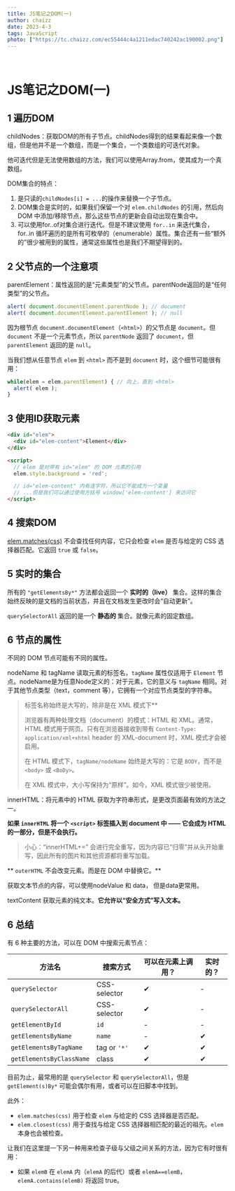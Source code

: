 ```yaml
---
title: JS笔记之DOM(一)
author: chaizz
date: 2023-4-3
tags: JavaScript
photo: ["https://tc.chaizz.com/ec55444c4a1211edac740242ac190002.png"]
---
```


​         

<!--more-->

# JS笔记之DOM(一)

## 1 遍历DOM

childNodes：获取DOM的所有子节点。childNodes得到的结果看起来像一个数组，但是他并不是一个数组，而是一个集合，一个类数组的可迭代对象。

他可迭代但是无法使用数组的方法，我们可以使用Array.from，使其成为一个真数组。

DOM集合的特点：

1. 是只读的`childNodes[i] = ...`的操作来替换一个子节点。
2. DOM集合是实时的，如果我们保留一个对 `elem.childNodes` 的引用，然后向 DOM 中添加/移除节点，那么这些节点的更新会自动出现在集合中。
3. 可以使用for..of对集合进行迭代。但是不建议使用 `for..in` 来迭代集合，for..in 循环遍历的是所有可枚举的（enumerable）属性。集合还有一些“额外的”很少被用到的属性，通常这些属性也是我们不期望得到的。

## 2 父节点的一个注意项

parentElement：属性返回的是“元素类型”的父节点。parentNode返回的是“任何类型”的父节点。

```js
alert( document.documentElement.parentNode ); // document
alert( document.documentElement.parentElement ); // null
```

因为根节点 `document.documentElement`（`<html>`）的父节点是 `document`。但 `document` 不是一个元素节点，所以 `parentNode` 返回了 `document`，但 `parentElement` 返回的是 `null`。

当我们想从任意节点 `elem` 到 `<html>` 而不是到 `document` 时，这个细节可能很有用：

```javascript
while(elem = elem.parentElement) { // 向上，直到 <html>
  alert( elem );
}
```

## 3 使用ID获取元素

```html
<div id="elem">
  <div id="elem-content">Element</div>
</div>

<script>
  // elem 是对带有 id="elem" 的 DOM 元素的引用
  elem.style.background = 'red';

  // id="elem-content" 内有连字符，所以它不能成为一个变量
  // ...但是我们可以通过使用方括号 window['elem-content'] 来访问它
</script>
```



## 4 搜索DOM

[elem.matches(css)](https://dom.spec.whatwg.org/#dom-element-matches) 不会查找任何内容，它只会检查 `elem` 是否与给定的 CSS 选择器匹配。它返回 `true` 或 `false`。

## 5 实时的集合

所有的 `"getElementsBy*"` 方法都会返回一个 **实时的（live）** 集合。这样的集合始终反映的是文档的当前状态，并且在文档发生更改时会“自动更新”。

`querySelectorAll` 返回的是一个 **静态的** 集合。就像元素的固定数组。

## 6 节点的属性

不同的 DOM 节点可能有不同的属性。

nodeName 和 tagName 读取元素的标签名，`tagName` 属性仅适用于 `Element` 节点。nodeName是为任意Node定义的：对于元素，它的意义与 `tagName` 相同。对于其他节点类型（text，comment 等），它拥有一个对应节点类型的字符串。

>标签名称始终是大写的，除非是在 XML 模式下**
>
>浏览器有两种处理文档（document）的模式：HTML 和 XML。通常，HTML 模式用于网页。只有在浏览器接收到带有 `Content-Type: application/xml+xhtml` header 的 XML-document 时，XML 模式才会被启用。
>
>在 HTML 模式下，`tagName/nodeName` 始终是大写的：它是 `BODY`，而不是 `<body>` 或 `<BoDy>`。
>
>在 XML 模式中，大小写保持为“原样”。如今，XML 模式很少被使用。

innerHTML：将元素中的 HTML 获取为字符串形式，是更改页面最有效的方法之一。

**如果 `innerHTML` 将一个 `<script>` 标签插入到 document 中 —— 它会成为 HTML 的一部分，但是不会执行。**

> 小心：“innerHTML+=” 会进行完全重写，因为内容已“归零”并从头开始重写，因此所有的图片和其他资源都将重写加载。

** `outerHTML` 不会改变元素。而是在 DOM 中替换它。**

获取文本节点的内容，可以使用nodeValue 和 data， 但是data更常用。

textContent 获取元素的纯文本。**它允许以“安全方式”写入文本。**









## 6 总结

有 6 种主要的方法，可以在 DOM 中搜索元素节点：

| 方法名                   | 搜索方式     | 可以在元素上调用？ | 实时的？ |
| ------------------------ | ------------ | ------------------ | -------- |
| `querySelector`          | CSS-selector | ✔                  | -        |
| `querySelectorAll`       | CSS-selector | ✔                  | -        |
| `getElementById`         | `id`         | -                  | -        |
| `getElementsByName`      | `name`       | -                  | ✔        |
| `getElementsByTagName`   | tag or `'*'` | ✔                  | ✔        |
| `getElementsByClassName` | class        | ✔                  | ✔        |

目前为止，最常用的是 `querySelector` 和 `querySelectorAll`，但是 `getElement(s)By*` 可能会偶尔有用，或者可以在旧脚本中找到。

此外：

- `elem.matches(css)` 用于检查 `elem` 与给定的 CSS 选择器是否匹配。
- `elem.closest(css)` 用于查找与给定 CSS 选择器相匹配的最近的祖先。`elem` 本身也会被检查。

让我们在这里提一下另一种用来检查子级与父级之间关系的方法，因为它有时很有用：

- 如果 `elemB` 在 `elemA` 内（`elemA` 的后代）或者 `elemA==elemB`，`elemA.contains(elemB)` 将返回 true。